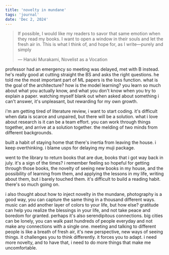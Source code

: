 ```yaml
---
title: 'novelty in mundane'
tags: 'journal'
date: 'Dec 2, 2024'
---
```


> If possible, I would like my readers to savor that same emotion when they read my books. I want to open a window in their souls and let the fresh air in. This is what I think of, and hope for, as I write—purely and simply
>
> ― Haruki Murakami, Novelist as a Vocation

professor had an emergency so meeting was delayed, met with B instead. he's really good at cutting straight the BS and asks the right questions. he told me the most important part of ML papers is the loss function. what is the goal of the architecture? how is the model learning? you learn so much about what you actually know, and what you don't know when you try to explain a paper. watching myself blank out when asked about something i can't answer, it's unpleasant, but rewarding for my own growth.

i'm am getting tired of literature review, i want to start coding. it's difficult when data is scarce and unpaired, but there will be a solution. what i love about research is it can be a team effort. you can work through things together, and arrive at a solution together. the melding of two minds from different backgrounds.

built a habit of staying home that there's inertia from leaving the house. i keep overthinking. i blame usps for delaying my muji package.

went to the library to return books that are due, books that i got way back in july. it's a sign of the times? i remember feeling so hopeful for getting through those books, the novelty of seeing new books in my house, and the possibility of learning from them, and applying the lessons in my life, writing about them, but i barely touched them. it's difficult to build a reading habit. there's so much going on.

i also thought about how to inject novelty in the mundane, photography is a good way, you can capture the same thing in a thousand different ways. music can add another layer of colors to your life, but how else? gratitude can help you realize the blessings in your life, and not take peace and boredom for granted. perhaps it's also serendipitous connections. big cities can be lonely, you can walk past hundreds of people everyday and not make any connections with a single one. meeting and talking to different people is like a breath of fresh air, it's new perspective, new ways of seeing things. it challenges you to think differently. it forces you to adapt. i need more novelty, and to have that, i need to do more things that make me uncomfortable.
